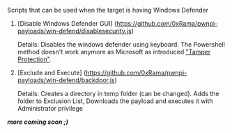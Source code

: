 Scripts that can be used when the target is having Windows Defender 

1. [Disable Windows Defender GUI] (https://github.com/0xRama/pwnpi-payloads/win-defend/disablesecurity.js)
    
     Details: Disables the windows defender using keyboard. The Powershell method doesn't work anymore as Microsoft as introduced ["Tamper Protection"](https://support.microsoft.com/en-us/help/4490103/windows-10-prevent-changes-to-security-settings-with-tamper-protection).


2. [Exclude and Execute] (https://github.com/0xRama/pwnpi-payloads/win-defend/backdoor.js) 

    Details: Creates a directory in temp folder (can be changed). Adds the folder to Exclusion List, Downloads the payload and executes it with Administrator privilege


__*more coming soon ;)*__